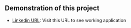 ## Demonstration of this project
- [Linkedin URL](https://www.linkedin.com/posts/yash-yash-a85359266_ai-deeplearning-gan-activity-7320838379481300992-7sjS?utm_source=share&utm_medium=member_desktop&rcm=ACoAAEExG8UB-mmgKHkmgWOw8Ymqp2zRw6MAvy8): Visit this URL to see working application
